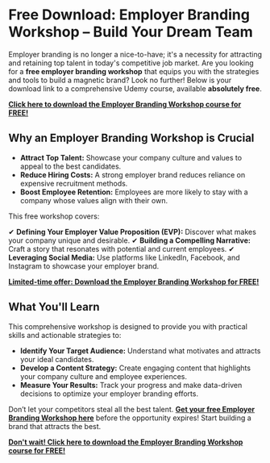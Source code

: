 # Free Download: Employer Branding Workshop – Build Your Dream Team

Employer branding is no longer a nice-to-have; it's a necessity for attracting and retaining top talent in today's competitive job market. Are you looking for a **free employer branding workshop** that equips you with the strategies and tools to build a magnetic brand? Look no further! Below is your download link to a comprehensive Udemy course, available **absolutely free**.

[**Click here to download the Employer Branding Workshop course for FREE!**](https://udemywork.com/employer-branding-workshop)

## Why an Employer Branding Workshop is Crucial

*   **Attract Top Talent:** Showcase your company culture and values to appeal to the best candidates.
*   **Reduce Hiring Costs:** A strong employer brand reduces reliance on expensive recruitment methods.
*   **Boost Employee Retention:** Employees are more likely to stay with a company whose values align with their own.

This free workshop covers:

✔ **Defining Your Employer Value Proposition (EVP):** Discover what makes your company unique and desirable.
✔ **Building a Compelling Narrative:** Craft a story that resonates with potential and current employees.
✔ **Leveraging Social Media:** Use platforms like LinkedIn, Facebook, and Instagram to showcase your employer brand.

[**Limited-time offer: Download the Employer Branding Workshop for FREE!**](https://udemywork.com/employer-branding-workshop)

## What You'll Learn

This comprehensive workshop is designed to provide you with practical skills and actionable strategies to:

*   **Identify Your Target Audience:** Understand what motivates and attracts your ideal candidates.
*   **Develop a Content Strategy:** Create engaging content that highlights your company culture and employee experiences.
*   **Measure Your Results:** Track your progress and make data-driven decisions to optimize your employer branding efforts.

Don’t let your competitors steal all the best talent. **[Get your free Employer Branding Workshop here](https://udemywork.com/employer-branding-workshop)** before the opportunity expires! Start building a brand that attracts the best.

[**Don't wait! Click here to download the Employer Branding Workshop course for FREE!**](https://udemywork.com/employer-branding-workshop)
